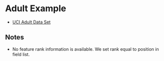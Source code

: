 # Adult Example

- [UCI Adult Data Set](https://archive.ics.uci.edu/ml/datasets/adult)

## Notes

- No feature rank information is available. We set rank equal to position in field list.
